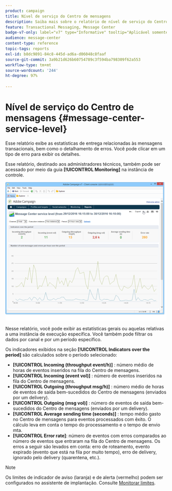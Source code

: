 ```yaml
---
product: campaign
title: Nível de serviço do Centro de mensagens
description: Saiba mais sobre o relatório de nível de serviço do Centro de mensagens
feature: Transactional Messaging, Message Center
badge-v7-only: label="v7" type="Informative" tooltip="Aplicável somente ao Campaign Classic v7"
audience: message-center
content-type: reference
topic-tags: reports
exl-id: b8dc9891-84c8-445d-ad6a-d06048c8faaf
source-git-commit: 3a9b21d626b60754789c3f594ba798309f62a553
workflow-type: tm+mt
source-wordcount: '244'
ht-degree: 97%

---
```


# Nível de serviço do Centro de mensagens {#message-center-service-level}



Esse relatório exibe as estatísticas de entrega relacionadas às mensagens transacionais, bem como o detalhamento de erros. Você pode clicar em um tipo de erro para exibir os detalhes.

Esse relatório, destinado aos administradores técnicos, também pode ser acessado por meio da guia **[!UICONTROL Monitoring]** na instância de controle.

![](assets/mc_reports_1.png)

Nesse relatório, você pode exibir as estatísticas gerais ou aquelas relativas a uma instância de execução específica. Você também pode filtrar os dados por canal e por um período específico.

Os indicadores exibidos na seção **[!UICONTROL Indicators over the period]** são calculados sobre o período selecionado:

* **[!UICONTROL Incoming (throughput event/h)]** : número médio de horas de eventos inseridos na fila do Centro de mensagens.
* **[!UICONTROL Incoming (event vol)]** : número de eventos inseridos na fila do Centro de mensagens.
* **[!UICONTROL Outgoing (throughput msg/h)]** : número médio de horas de eventos de saída bem-sucedidos do Centro de mensagens (enviados por um delivery).
* **[!UICONTROL Outgoing (msg vol)]** : número de eventos de saída bem-sucedidos do Centro de mensagens (enviados por um delivery).
* **[!UICONTROL Average sending time (seconds)]** : tempo médio gasto no Centro de mensagens para eventos processados com êxito. O cálculo leva em conta o tempo do processamento e o tempo de envio mta.
* **[!UICONTROL Error rate]**: número de eventos com erros comparados ao número de eventos que entraram na fila do Centro de mensagens. Os erros a seguir são levados em conta: erro de roteamento, evento expirado (evento que está na fila por muito tempo), erro de delivery, ignorado pelo delivery (quarentena, etc.).

>[!NOTE]
>
>Os limites de indicador de aviso (laranja) e de alerta (vermelho) podem ser configurados no assistente de implantação. Consulte [Monitorar limites](../../message-center/using/additional-configurations.md#monitoring-thresholds).

